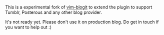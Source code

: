 This is a experimental fork of [vim-blogit](http://www.vim.org/scripts/script.php?script_id=2582) to extend the plugin to support Tumblr, Posterous and any other blog provider.

It's not ready yet. Please don't use it on production blog. Do get in touch if you want to help out :)
